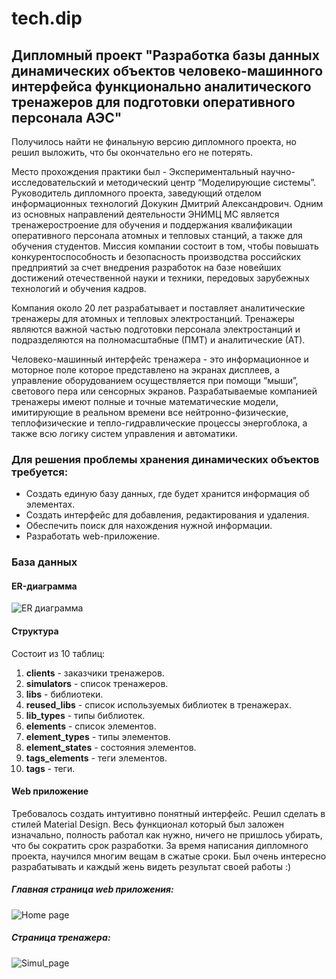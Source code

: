 # tech.dip

## Дипломный проект "Разработка базы данных динамических объектов человеко-машинного интерфейса функционально аналитического тренажеров для подготовки оперативного персонала АЭС"

Получилось найти не финальную версию дипломного проекта, но решил выложить, что бы окончательно его не потерять.

Место прохождения практики был - Экспериментальный научно-исследовательский и методический центр “Моделирующие системы”. Руководитель дипломного проекта, заведующий отделом информационных технологий Докукин Дмитрий Александрович. Одним из основных направлений деятельности ЭНИМЦ МС является тренажеростроение для обучения и поддержания квалификации оперативного персонала атомных и тепловых станций, а также для обучения студентов. Миссия компании состоит в том, чтобы повышать конкурентоспособность и безопасность производства российских предприятий за счет внедрения разработок на базе новейших достижений отечественной науки и техники, передовых зарубежных технологий и обучения кадров.

Компания около 20 лет разрабатывает и поставляет аналитические тренажеры для атомных и тепловых электростанций. 
Тренажеры являются важной частью подготовки персонала электростанций и подразделяются на полномасштабные (ПМТ) и аналитические (АТ). 

Человеко-машинный интерфейс тренажера - это информационное и моторное поле которое представлено на экранах дисплеев, а управление оборудованием осуществляется при помощи “мыши”, светового пера или сенсорных экранов.
Разрабатываемые компанией тренажеры имеют полные и точные математические модели, имитирующие в реальном времени все нейтронно-физические, теплофизические и тепло-гидравлические процессы энергоблока, а также всю логику систем управления и автоматики.

### Для решения проблемы хранения динамических объектов требуется:
* Создать единую базу данных, где будет хранится информация об элементах.
* Создать интерфейс для добавления, редактирования и удаления.
* Обеспечить поиск для нахождения нужной информации.
* Разработать web-приложение.

### База данных

#### ER-диаграмма

![ER диаграмма](http://projects.mypass.cloud/tech/erd.png)

#### Структура

Состоит из 10 таблиц:

1. **clients** - заказчики тренажеров.
2. **simulators** - список тренажеров.
3. **libs** - библиотеки.
4. **reused_libs** - список используемых библиотек в тренажерах.
5. **lib_types** - типы библиотек.
6. **elements** - список элементов.
7. **element_types** - типы элементов.
8. **element_states** - состояния элементов.
9. **tags_elements** - теги элементов.
10. **tags** - теги.

#### Web приложение

Требовалось создать интуитивно понятный интерфейс. Решил сделать в стилей Material Design. Весь функционал который был заложен изначально, полность работал как нужно, ничего не пришлось убирать, что бы сократить срок разработки. За время написания дипломного проекта, научился многим вещам в сжатые сроки. Был очень интересно разрабатывать и каждый жень видеть результат своей работы :)

##### Главная страница web приложения:

![Home page](http://projects.mypass.cloud/tech/home_page.png)

##### Страница тренажера:

![Simul_page](http://projects.mypass.cloud/tech/simul_page.png)
